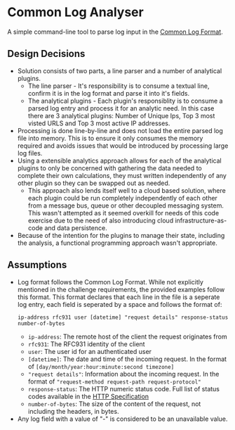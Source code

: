 # Common Log Analyser

A simple command-line tool to parse log input in the [Common Log Format](https://www.w3.org/Daemon/User/Config/Logging.html#common-logfile-format).

## Design Decisions

- Solution consists of two parts, a line parser and a number of analytical plugins.
  - The line parser - It's responsibility is to consume a textual line, confirm it is in the log format and parse it into it's fields.
  - The analytical plugins - Each plugin's responsiblity is to consume a parsed log entry and process it for an analytic need. In this case there are 3 analytical plugins: Number of Unique Ips, Top 3 most visted URLS and Top 3 most active IP addresses.
- Processing is done line-by-line and does not load the entire parsed log file into memory. This is to ensure it only consumes the memory required and avoids issues that would be introduced by processing large log files.
- Using a extensible analytics approach allows for each of the analytical plugins to only be concerned with gathering the data needed to complete their own calculations, they must written independently of any other plugin so they can be swapped out as needed.
  - This approach also lends itself well to a cloud based solution, where each plugin could be run completely independently of each other from a message bus, queue or other decoupled messaging system. This wasn't attempted as it seemed overkill for needs of this code exercise due to the need of also introducing cloud infrastructure-as-code and data persistence.
- Because of the intention for the plugins to manage their state, including the analysis, a functional programming approach wasn't appropriate.

## Assumptions

- Log format follows the Common Log Format. While not explicitly mentioned in the challenge requirements, the provided examples follow this format. This format declares that each line in the file is a seperate log entry, each field is seperated by a space and follows the format of:
  ```
  ip-address rfc931 user [datetime] "request details" response-status number-of-bytes
  ```
  - `ip-address`: The remote host of the client the request originates from
  - `rfc931`: The RFC931 identity of the client
  - `user`: The user id for an authenticated user
  - `[datetime]`: The date and time of the incoming request. In the format of `[day/month/year:hour:minute:second timezone]`
  - `"request details"`: Information about the incoming request. In the format of `"request-method request-path request-protocol"`
  - `response-status`: The HTTP numeric status code. Full list of status codes available in the [HTTP Specification](http://www.w3.org/Protocols/rfc2616/rfc2616.txt)
  - `number-of-bytes`: The size of the content of the request, not including the headers, in bytes.
- Any log field with a value of "-" is considered to be an unavailable value.
